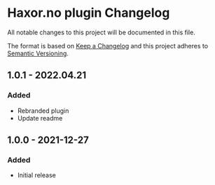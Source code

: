 # Haxor.no plugin Changelog

All notable changes to this project will be documented in this file.

The format is based on [Keep a Changelog](http://keepachangelog.com/) and this project adheres to [Semantic Versioning](http://semver.org/).
## 1.0.1 - 2022.04.21
### Added
- Rebranded plugin
- Update readme

## 1.0.0 - 2021-12-27
### Added
- Initial release
